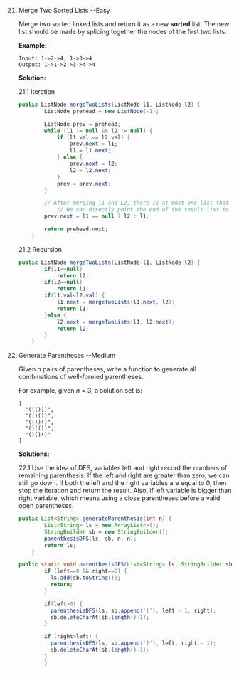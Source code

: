 21. Merge Two Sorted Lists    --Easy

    Merge two sorted linked lists and return it as a new **sorted** list. The new list should be made by splicing together the nodes of the first two lists.

    **Example:**

    ```
    Input: 1->2->4, 1->3->4
    Output: 1->1->2->3->4->4
    ```

    **Solution:**

    21.1 Iteration

    ```java
    public ListNode mergeTwoLists(ListNode l1, ListNode l2) {
            ListNode prehead = new ListNode(-1);
    
            ListNode prev = prehead;
            while (l1 != null && l2 != null) {
                if (l1.val <= l2.val) {
                    prev.next = l1;
                    l1 = l1.next;
                } else {
                    prev.next = l2;
                    l2 = l2.next;
                }
                prev = prev.next;
            }
    
            // After merging l1 and L2, there is at most one list that has not been merged. 
      			// We can directly point the end of the result list to the list that has not been merged
            prev.next = l1 == null ? l2 : l1;
    
            return prehead.next;
        }
    ```

    21.2 Recursion

    ```java
    public ListNode mergeTwoLists(ListNode l1, ListNode l2) {
            if(l1==null)
                return l2;
            if(l2==null)
                return l1;
            if(l1.val<l2.val) {
                l1.next = mergeTwoLists(l1.next, l2);
                return l1;
            }else {
                l2.next = mergeTwoLists(l1, l2.next);
                return l2;
            }
        }
    ```

22. Generate Parentheses  --Medium

    Given *n* pairs of parentheses, write a function to generate all combinations of well-formed parentheses.

    For example, given *n* = 3, a solution set is:

    ```
    [
      "((()))",
      "(()())",
      "(())()",
      "()(())",
      "()()()"
    ]
    ```

    **Solutions:**

    22.1 Use the idea of DFS, variables left and right record the numbers of remaining parenthesis. If the left and right are greater than zero, we can still go down. If both the left and the right variables are equal to 0, then stop the iteration and return the result. Also, if left variable is bigger than right variable, which means using a close parentheses before a valid open parentheses.

    ```java
    public List<String> generateParenthesis(int n) {
            List<String> ls = new ArrayList<>();
            StringBuilder sb = new StringBuilder();
            parenthesisDFS(ls, sb, n, n);
            return ls;
        }
    
    public static void parenthesisDFS(List<String> ls, StringBuilder sb, int left, int right){
            if (left==0 && right==0) {
              ls.add(sb.toString());
              return;
            }
    
            if(left>0) {
              parenthesisDFS(ls, sb.append('('), left - 1, right);
              sb.deleteCharAt(sb.length()-1);
            }
    
            if (right>left) {
              parenthesisDFS(ls, sb.append(')'), left, right - 1);
              sb.deleteCharAt(sb.length()-1);
            }
    		}
    ```

    